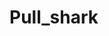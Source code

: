 # Pull_shark
  
        
      
             
        
      
         
       
        
    
     
   
  
